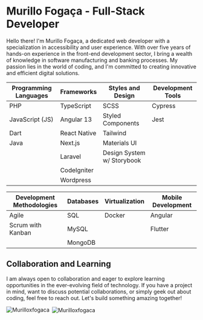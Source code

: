 # Murillo Fogaça - Full-Stack Developer

Hello there! I'm Murillo Fogaça, a dedicated web developer with a specialization in accessibility and user experience. With over five years of hands-on experience in the front-end development sector, I bring a wealth of knowledge in software manufacturing and banking processes. My passion lies in the world of coding, and I'm committed to creating innovative and efficient digital solutions.

| **Programming Languages** | **Frameworks** | **Styles and Design** | **Development Tools** |
|---------------------------|---------------|----------------------|-----------------------|
| PHP                       | TypeScript    | SCSS                 | Cypress               |
| JavaScript (JS)           | Angular 13    | Styled Components     | Jest                  |
| Dart                      | React Native  | Tailwind             |                       |
| Java                      | Next.js       | Materials UI          |                       |
|                           | Laravel       | Design System w/ Storybook|                       |
|                           | CodeIgniter   |                      |                       |
|                           | Wordpress     |                      |                       |

| **Development Methodologies** | **Databases** | **Virtualization** | **Mobile Development** |
|------------------------------|--------------|--------------------|------------------------|
| Agile                        | SQL          | Docker             | Angular                |
| Scrum with Kanban            | MySQL        |                    | Flutter                |
|                              | MongoDB      |                    |                        |



## Collaboration and Learning

I am always open to collaboration and eager to explore learning opportunities in the ever-evolving field of technology. If you have a project in mind, want to discuss potential collaborations, or simply geek out about coding, feel free to reach out. Let's build something amazing together!

<p><img align="left" src="https://github-readme-stats.vercel.app/api/top-langs?username=Murilloxfogaca&show_icons=true&locale=en&layout=compact" alt="Murilloxfogaca" /></p>

<p>&nbsp;<img align="center" src="https://github-readme-stats.vercel.app/api?username=Murilloxfogaca&show_icons=true&locale=en" alt="Murilloxfogaca" /></p>
